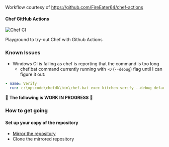 Workflow courtesy of https://github.com/FireEater64/chef-actions

#### Chef GitHub Actions
![Chef CI](https://github.com/Affraes-Organisation/actions-chef-example/workflows/CI/badge.svg)

Playground to try-out Chef with Github Actions

### Known Issues
- Windows CI is failing as chef is reporting that the command is too long
    - chef.bat command currently running with `-D` (`--debug`) flag until I can figure it out:

``` yml
- name: Verify
  run: c:\opscode\chefdk\bin\chef.bat exec kitchen verify --debug default-windows-2019
```  

<!--

 ### Protected Branches

[//]: # This copy of the repository has protected branches turned on, `master`can only be pushed/merged to upon a successful CI run.
-->

:construction: **The following is WORK IN PROGRESS** :construction:

### How to get going


#### Set up your copy of the repository

- [Mirror the repository](https://help.github.com/en/github/creating-cloning-and-archiving-repositories/duplicating-a-repository)
- Clone the mirrored repository

